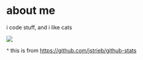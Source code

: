 # about me
i code stuff, and i like cats

![](https://raw.githubusercontent.com/AstralPY/github-stats/master/generated/languages.svg#gh-dark-mode-only)

^ this is from https://github.com/jstrieb/github-stats
